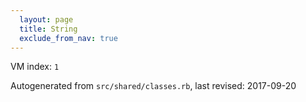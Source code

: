 ```yaml
---
  layout: page
  title: String
  exclude_from_nav: true
---
```


  VM index: `1`

Autogenerated from `src/shared/classes.rb`, last revised: 2017-09-20
